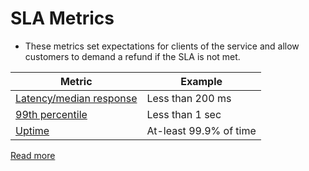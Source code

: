 # SLA Metrics
- These metrics set expectations for clients of the service and allow customers to demand a refund if the SLA is not met.

| Metric                                            | Example                |
|---------------------------------------------------|------------------------|
| [Latency/median response](../7_Scalability/Latency.md) | Less than 200 ms       |
| [99th percentile](../7_Scalability/Latency.md)         | Less than 1 sec        |
| [Uptime](Readme.md)         | At-least 99.9% of time |

[Read more](https://www.servicenow.com/products/itsm/what-is-sla.html)